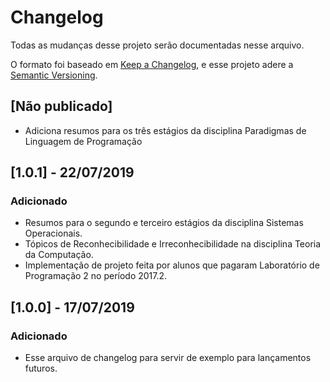# Changelog
Todas as mudanças desse projeto serão documentadas nesse arquivo.

O formato foi baseado em [Keep a Changelog](https://keepachangelog.com/pt-BR/1.0.0/),
e esse projeto adere a [Semantic Versioning](https://semver.org/lang/pt-BR/spec/v2.0.0.html).

## [Não publicado]
- Adiciona resumos para os três estágios da disciplina Paradigmas de Linguagem de Programação

## [1.0.1] - 22/07/2019

### Adicionado
- Resumos para o segundo e terceiro estágios da disciplina Sistemas Operacionais.
- Tópicos de Reconhecibilidade e Irreconhecibilidade na disciplina Teoria da Computação.
- Implementação de projeto feita por alunos que pagaram Laboratório de Programação 2 no período 2017.2.

## [1.0.0] - 17/07/2019

### Adicionado

- Esse arquivo de changelog para servir de exemplo para lançamentos futuros.
